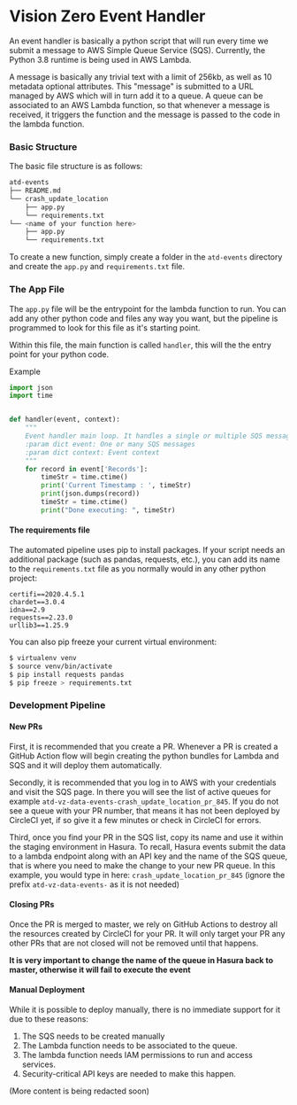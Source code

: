 # Vision Zero Event Handler

An event handler is basically a python script that
will run every time we submit a message to AWS Simple
Queue Service (SQS). Currently, the Python 3.8 runtime
is being used in AWS Lambda.

A message is basically any trivial text with a limit
of 256kb, as well as 10 metadata optional attributes.
This "message" is submitted to a URL managed by AWS
which will in turn add it to a queue. A queue can be
associated to an AWS Lambda function, so that whenever
a message is received, it triggers the function and the
message is passed to the code in the lambda function.


### Basic Structure

The basic file structure is as follows:

```bash
atd-events
├── README.md
└── crash_update_location
    ├── app.py
    └── requirements.txt
└── <name of your function here>
    ├── app.py
    └── requirements.txt
```

To create a new function, simply create a folder in the
`atd-events` directory and create the `app.py` and
`requirements.txt` file.

### The App File
The `app.py` file will be the entrypoint for the lambda
function to run. You can add any other python code
and files any way you want, but the pipeline is
programmed to look for this file as it's starting point.

Within this file, the main function is called `handler`,
this will the the entry point for your python code.

Example

```python
import json
import time


def handler(event, context):
    """
    Event handler main loop. It handles a single or multiple SQS messages.
    :param dict event: One or many SQS messages
    :param dict context: Event context
    """
    for record in event['Records']:
        timeStr = time.ctime()
        print('Current Timestamp : ', timeStr)
        print(json.dumps(record))
        timeStr = time.ctime()
        print("Done executing: ", timeStr)
```

#### The requirements file
The automated pipeline uses pip to install packages.
If your script needs an additional package (such as
pandas, requests, etc.), you can add its name to
the `requirements.txt` file as you normally would in
any other python project:

```
certifi==2020.4.5.1
chardet==3.0.4
idna==2.9
requests==2.23.0
urllib3==1.25.9
```

You can also pip freeze your current virtual environment:

```bash
$ virtualenv venv
$ source venv/bin/activate
$ pip install requests pandas
$ pip freeze > requirements.txt
```

### Development Pipeline

#### New PRs
First, it is recommended that you create a PR. Whenever a PR is created
a GitHub Action flow will begin creating the python bundles for Lambda and SQS and it
will deploy them automatically.

Secondly, it is recommended that you log in to AWS with your credentials
and visit the SQS page. In there you will see the list of active queues
for example `atd-vz-data-events-crash_update_location_pr_845`. If you
do not see a queue with your PR number, that means it has not been
deployed by CircleCI yet, if so give it a few minutes or check in
CircleCI for errors.

Third, once you find your PR in the SQS list, copy its name and use it
within the staging environment in Hasura. To recall, Hasura events submit
the data to a lambda endpoint along with an API key and the name of the
SQS queue, that is where you need to make the change to your new PR queue.
In this example, you would type in here: `crash_update_location_pr_845`
(ignore the prefix `atd-vz-data-events-` as it is not needed)

#### Closing PRs
Once the PR is merged to master, we rely on GitHub Actions to destroy all
the resources created by CircleCI for your PR. It will only target your PR
any other PRs that are not closed will not be removed until that happens.

**It is very important to change the name of the queue in Hasura back to
master, otherwise it will fail to execute the event**

#### Manual Deployment
While it is possible to deploy manually, there is no
immediate support for it due to these reasons:

1. The SQS needs to be created manually
2. The Lambda function needs to be associated to the queue.
3. The lambda function needs IAM permissions to run and access services.
4. Security-critical API keys are needed to make this happen.

(More content is being redacted soon)